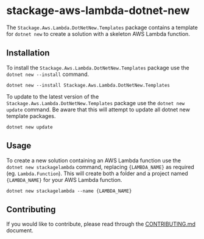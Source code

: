 # stackage-aws-lambda-dotnet-new

The `Stackage.Aws.Lambda.DotNetNew.Templates` package contains a template for `dotnet new` to create a solution with a skeleton AWS Lambda function.

## Installation

To install the `Stackage.Aws.Lambda.DotNetNew.Templates` package use the `dotnet new --install` command.

```
dotnet new --install Stackage.Aws.Lambda.DotNetNew.Templates
```

To update to the latest version of the `Stackage.Aws.Lambda.DotNetNew.Templates` package use the `dotnet new update` command. Be aware that this will attempt to update all dotnet new template packages.

```
dotnet new update
```

## Usage

To create a new solution containing an AWS Lambda function use the `dotnet new stackagelambda` command, replacing `{LAMBDA_NAME}` as required (eg. `Lambda.Function`). This will create both a folder and a project named `{LAMBDA_NAME}` for your AWS Lambda function.

```
dotnet new stackagelambda --name {LAMBDA_NAME}
```

## Contributing

If you would like to contribute, please read through the [CONTRIBUTING.md](./CONTRIBUTING.md) document.
